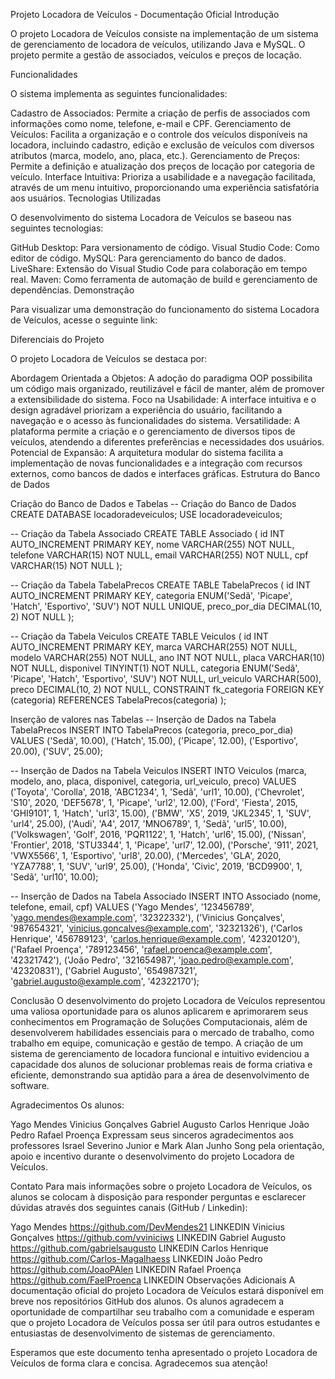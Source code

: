 Projeto Locadora de Veículos - Documentação Oficial
Introdução

O projeto Locadora de Veículos consiste na implementação de um sistema de gerenciamento de locadora de veículos, utilizando Java e MySQL. O projeto permite a gestão de associados, veículos e preços de locação.

Funcionalidades

O sistema implementa as seguintes funcionalidades:

Cadastro de Associados: Permite a criação de perfis de associados com informações como nome, telefone, e-mail e CPF.
Gerenciamento de Veículos: Facilita a organização e o controle dos veículos disponíveis na locadora, incluindo cadastro, edição e exclusão de veículos com diversos atributos (marca, modelo, ano, placa, etc.).
Gerenciamento de Preços: Permite a definição e atualização dos preços de locação por categoria de veículo.
Interface Intuitiva: Prioriza a usabilidade e a navegação facilitada, através de um menu intuitivo, proporcionando uma experiência satisfatória aos usuários.
Tecnologias Utilizadas

O desenvolvimento do sistema Locadora de Veículos se baseou nas seguintes tecnologias:

GitHub Desktop: Para versionamento de código.
Visual Studio Code: Como editor de código.
MySQL: Para gerenciamento do banco de dados.
LiveShare: Extensão do Visual Studio Code para colaboração em tempo real.
Maven: Como ferramenta de automação de build e gerenciamento de dependências.
Demonstração

Para visualizar uma demonstração do funcionamento do sistema Locadora de Veículos, acesse o seguinte link:

Diferenciais do Projeto

O projeto Locadora de Veículos se destaca por:

Abordagem Orientada a Objetos: A adoção do paradigma OOP possibilita um código mais organizado, reutilizável e fácil de manter, além de promover a extensibilidade do sistema.
Foco na Usabilidade: A interface intuitiva e o design agradável priorizam a experiência do usuário, facilitando a navegação e o acesso às funcionalidades do sistema.
Versatilidade: A plataforma permite a criação e o gerenciamento de diversos tipos de veículos, atendendo a diferentes preferências e necessidades dos usuários.
Potencial de Expansão: A arquitetura modular do sistema facilita a implementação de novas funcionalidades e a integração com recursos externos, como bancos de dados e interfaces gráficas.
Estrutura do Banco de Dados

Criação do Banco de Dados e Tabelas
-- Criação do Banco de Dados CREATE DATABASE locadoradeveiculos; USE locadoradeveiculos;

-- Criação da Tabela Associado CREATE TABLE Associado ( id INT AUTO_INCREMENT PRIMARY KEY, nome VARCHAR(255) NOT NULL, telefone VARCHAR(15) NOT NULL, email VARCHAR(255) NOT NULL, cpf VARCHAR(15) NOT NULL );

-- Criação da Tabela TabelaPrecos CREATE TABLE TabelaPrecos ( id INT AUTO_INCREMENT PRIMARY KEY, categoria ENUM('Sedã', 'Picape', 'Hatch', 'Esportivo', 'SUV') NOT NULL UNIQUE, preco_por_dia DECIMAL(10, 2) NOT NULL );

-- Criação da Tabela Veiculos CREATE TABLE Veiculos ( id INT AUTO_INCREMENT PRIMARY KEY, marca VARCHAR(255) NOT NULL, modelo VARCHAR(255) NOT NULL, ano INT NOT NULL, placa VARCHAR(10) NOT NULL, disponivel TINYINT(1) NOT NULL, categoria ENUM('Sedã', 'Picape', 'Hatch', 'Esportivo', 'SUV') NOT NULL, url_veiculo VARCHAR(500), preco DECIMAL(10, 2) NOT NULL, CONSTRAINT fk_categoria FOREIGN KEY (categoria) REFERENCES TabelaPrecos(categoria) );

Inserção de valores nas Tabelas
-- Inserção de Dados na Tabela TabelaPrecos INSERT INTO TabelaPrecos (categoria, preco_por_dia) VALUES ('Sedã', 10.00), ('Hatch', 15.00), ('Picape', 12.00), ('Esportivo', 20.00), ('SUV', 25.00);

-- Inserção de Dados na Tabela Veiculos INSERT INTO Veiculos (marca, modelo, ano, placa, disponivel, categoria, url_veiculo, preco) VALUES ('Toyota', 'Corolla', 2018, 'ABC1234', 1, 'Sedã', 'url1', 10.00), ('Chevrolet', 'S10', 2020, 'DEF5678', 1, 'Picape', 'url2', 12.00), ('Ford', 'Fiesta', 2015, 'GHI9101', 1, 'Hatch', 'url3', 15.00), ('BMW', 'X5', 2019, 'JKL2345', 1, 'SUV', 'url4', 25.00), ('Audi', 'A4', 2017, 'MNO6789', 1, 'Sedã', 'url5', 10.00), ('Volkswagen', 'Golf', 2016, 'PQR1122', 1, 'Hatch', 'url6', 15.00), ('Nissan', 'Frontier', 2018, 'STU3344', 1, 'Picape', 'url7', 12.00), ('Porsche', '911', 2021, 'VWX5566', 1, 'Esportivo', 'url8', 20.00), ('Mercedes', 'GLA', 2020, 'YZA7788', 1, 'SUV', 'url9', 25.00), ('Honda', 'Civic', 2019, 'BCD9900', 1, 'Sedã', 'url10', 10.00);

-- Inserção de Dados na Tabela Associado INSERT INTO Associado (nome, telefone, email, cpf) VALUES ('Yago Mendes', '123456789', 'yago.mendes@example.com', '32322332'), ('Vinicius Gonçalves', '987654321', 'vinicius.goncalves@example.com', '32321326'), ('Carlos Henrique', '456789123', 'carlos.henrique@example.com', '42320120'), ('Rafael Proença', '789123456', 'rafael.proenca@example.com', '42321742'), ('João Pedro', '321654987', 'joao.pedro@example.com', '42320831'), ('Gabriel Augusto', '654987321', 'gabriel.augusto@example.com', '42322170');

Conclusão
O desenvolvimento do projeto Locadora de Veículos representou uma valiosa oportunidade para os alunos aplicarem e aprimorarem seus conhecimentos em Programação de Soluções Computacionais, além de desenvolverem habilidades essenciais para o mercado de trabalho, como trabalho em equipe, comunicação e gestão de tempo. A criação de um sistema de gerenciamento de locadora funcional e intuitivo evidenciou a capacidade dos alunos de solucionar problemas reais de forma criativa e eficiente, demonstrando sua aptidão para a área de desenvolvimento de software.

Agradecimentos
Os alunos:

Yago Mendes
Vinicius Gonçalves
Gabriel Augusto
Carlos Henrique
João Pedro
Rafael Proença
Expressam seus sinceros agradecimentos aos professores Israel Severino Junior e Mark Alan Junho Song pela orientação, apoio e incentivo durante o desenvolvimento do projeto Locadora de Veículos.

Contato
Para mais informações sobre o projeto Locadora de Veículos, os alunos se colocam à disposição para responder perguntas e esclarecer dúvidas através dos seguintes canais (GitHub / Linkedin):

Yago Mendes
https://github.com/DevMendes21
LINKEDIN
Vinicius Gonçalves
https://github.com/vviniciws
LINKEDIN
Gabriel Augusto
https://github.com/gabrielsaugusto
LINKEDIN
Carlos Henrique
https://github.com/Carlos-Magalhaess
LINKEDIN
João Pedro
https://github.com/JoaoPAlen
LINKEDIN
Rafael Proença
https://github.com/FaelProenca
LINKEDIN
Observações Adicionais
A documentação oficial do projeto Locadora de Veículos estará disponível em breve nos repositórios GitHub dos alunos. Os alunos agradecem a oportunidade de compartilhar seu trabalho com a comunidade e esperam que o projeto Locadora de Veículos possa ser útil para outros estudantes e entusiastas de desenvolvimento de sistemas de gerenciamento.

Esperamos que este documento tenha apresentado o projeto Locadora de Veículos de forma clara e concisa. Agradecemos sua atenção!
